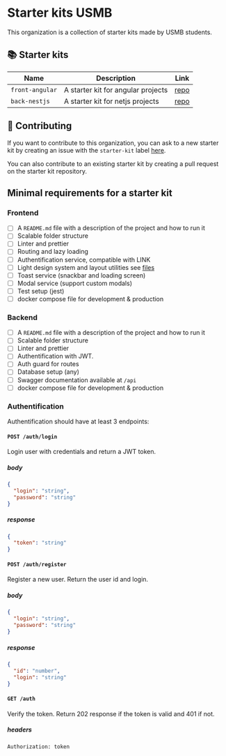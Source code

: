 # Starter kits USMB

This organization is a collection of starter kits made by USMB students.

## 📚 Starter kits

| Name            | Description                        | Link                                                       |
| --------------- | ---------------------------------- | ---------------------------------------------------------- |
| `front-angular` | A starter kit for angular projects | [repo](https://github.com/starter-kits-usmb/front-angular) |
| `back-nestjs`   | A starter kit for netjs projects   | [repo](https://github.com/starter-kits-usmb/back-nestjs)   |

## 🤝 Contributing

If you want to contribute to this organization, you can ask to a new starter kit by creating an issue with the `starter-kit` label [here](https://github.com/starter-kits-usmb/.github/issues).

You can also contribute to an existing starter kit by creating a pull request on the starter kit repository.

## Minimal requirements for a starter kit

### Frontend

- [ ] A `README.md` file with a description of the project and how to run it
- [ ] Scalable folder structure
- [ ] Linter and prettier
- [ ] Routing and lazy loading
- [ ] Authentification service, compatible with LINK
- [ ] Light design system and layout utilities see [files](https://github.com/starter-kits-usmb/.github/tree/main/minimal-design-system)
- [ ] Toast service (snackbar and loading screen)
- [ ] Modal service (support custom modals)
- [ ] Test setup (jest)
- [ ] docker compose file for development & production

### Backend

- [ ] A `README.md` file with a description of the project and how to run it
- [ ] Scalable folder structure
- [ ] Linter and prettier
- [ ] Authentification with JWT.
- [ ] Auth guard for routes
- [ ] Database setup (any)
- [ ] Swagger documentation available at `/api`
- [ ] docker compose file for development & production

### Authentification

Authentification should have at least 3 endpoints:

#### `POST /auth/login`

Login user with credentials and return a JWT token.

##### body

```json
{
  "login": "string",
  "password": "string"
}
```

##### response

```json
{
  "token": "string"
}
```

#### `POST /auth/register`

Register a new user. Return the user id and login.

##### body

```json
{
  "login": "string",
  "password": "string"
}
```

##### response

```json
{
  "id": "number",
  "login": "string"
}
```

#### `GET /auth`

Verify the token. Return 202 response if the token is valid and 401 if not.

##### headers

`Authorization: token`
